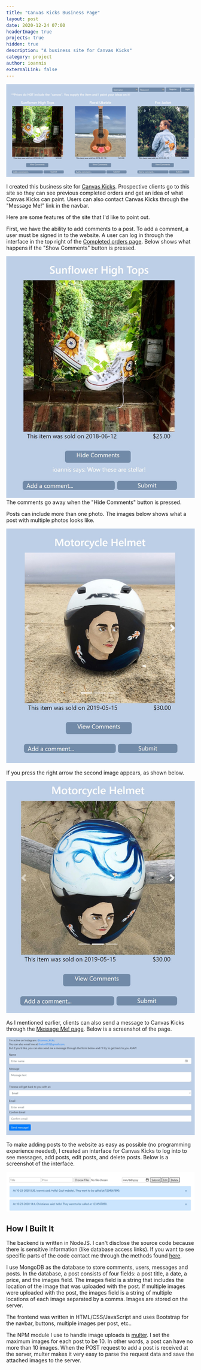 ```yaml
---
title: "Canvas Kicks Business Page"
layout: post
date: 2020-12-24 07:00
headerImage: true
projects: true
hidden: true
description: "A business site for Canvas Kicks"
category: project
author: ioannis
externalLink: false
---
```


![First three posts](/assets/images/canvaskicks/first3posts.jpg)

I created this business site for [Canvas Kicks](https://canvaskicks.store). Prospective clients go to this site
so they can see previous completed orders and get an idea of what Canvas Kicks can paint. Users can also contact
Canvas Kicks through the "Message Me!" link in the navbar.

Here are some features of the site that I'd like to point out.

First, we have the ability to add comments to a post. To add a comment, a user must be signed in to the website. A user can
log in through the interface in the top right of the [Completed orders page](https://canvaskicks.store/prevWorks.html).
Below shows what happens if the "Show Comments" button is pressed.

![Showwing comments](/assets/images/canvaskicks/show_comments.jpg)
The comments go away when the "Hide Comments" button is pressed.

Posts can include more than one photo. The images below shows what a post with multiple photos looks like.

![Multi photo](/assets/images/canvaskicks/multi_photo1.jpg)

If you press the right arrow the second image appears, as shown below.

![Multi photo 2](/assets/images/canvaskicks/multi_photo2.jpg)

As I mentioned earlier, clients can also send a message to Canvas Kicks through the [Message Me! page](https://canvaskicks.store/messageme.html).
Below is a screenshot of the page.

![Message Me! page](/assets/images/canvaskicks/send_message.jpg)

To make adding posts to the website as easy as possible (no programming experience needed), I created an interface for
Canvas Kicks to log into to see messages, add posts, edit posts, and delete posts. Below is a screenshot of the interface.

![Owner dashboard](/assets/images/canvaskicks/owner_dashboard.jpg)

## How I Built It

The backend is written in NodeJS. I can't disclose the source code because there is sensitive information (like database access links).
If you want to see specific parts of the code contact me through the methods found [here](https://ioannis.ky/).

I use MongoDB as the database to store comments, users, messages and posts. In the database, a post consists of four fields: a post title,
a date, a price, and the images field. The images field is a string that includes the location of the image that was uploaded with the post.
If multiple images were uploaded with the post, the images field is a string of multiple locations of each image separated
by a comma. Images are stored on the server.

The frontend was written in HTML/CSS/JavaScript and uses Bootstrap for the navbar, buttons, multiple images per post, etc..

The NPM module I use to handle image uploads is [multer](https://www.npmjs.com/package/multer). I set the maximum images for
each post to be 10. In other words, a post can have no more than 10 images. When the POST request to add a post is received
at the server, multer makes it very easy to parse the request data and save the attached images to the server.

